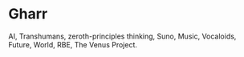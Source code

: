 # Gharr
AI, Transhumans, zeroth-principles thinking, Suno, Music, Vocaloids, Future, World, RBE, The Venus Project.
